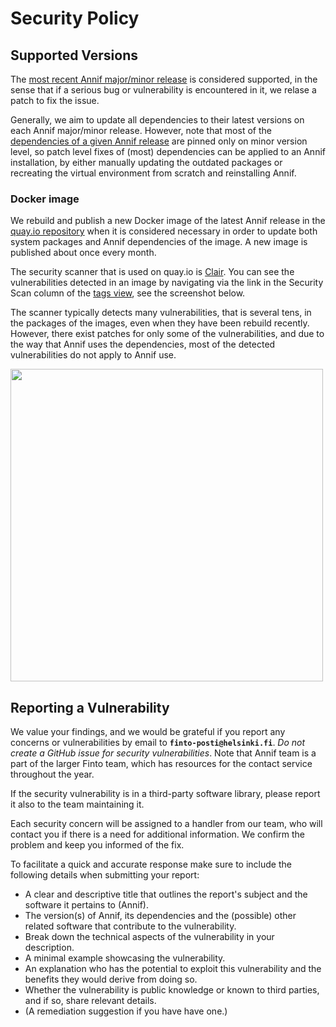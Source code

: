 # Security Policy

## Supported Versions

The [most recent Annif major/minor release](https://github.com/NatLibFi/Annif/releases)
is considered supported,
in the sense that if a serious bug or vulnerability is encountered in it,
we relase a patch to fix the issue.

Generally, we aim to update all dependencies to their latest versions on each Annif major/minor release.
However, note that most of the [dependencies of a given Annif release](https://github.com/NatLibFi/Annif/blob/main/pyproject.toml)
are pinned only on minor version level, so patch level fixes of (most) dependencies can be applied to an Annif installation,
by either manually updating the outdated packages or recreating the virtual environment from scratch and reinstalling Annif.

### Docker image
We rebuild and publish a new Docker image of the latest Annif release in the
[quay.io repository](https://quay.io/repository/natlibfi/annif?tab=info)
when it is considered necessary in order to update both system packages and Annif dependencies of the image.
A new image is published about once every month.

The security scanner that is used on quay.io is
[Clair](https://access.redhat.com/documentation/en-us/red_hat_quay/3/html/about_quay_io/clair-vulnerability-scanner).
You can see the vulnerabilities detected in an image by navigating via the link in the Security Scan column of the [tags view](https://quay.io/repository/natlibfi/annif?tab=tags),
see the screenshot below.

The scanner typically detects many vulnerabilities, that is several tens, in the packages of the images, even when they have been rebuild recently.
However, there exist patches for only some of the vulnerabilities,
and due to the way that Annif uses the dependencies, most of the detected vulnerabilities
do not apply to Annif use.

<img src="https://github.com/NatLibFi/Annif/assets/34240031/bab1316e-57fb-46a4-8ec0-94a414b26e2a" width="500">

## Reporting a Vulnerability

We value your findings, and we would be grateful if you report
any concerns or vulnerabilities by email to **`finto-posti@helsinki.fi`**.
_Do not create a GitHub issue for security vulnerabilities_.
Note that Annif team is a part of the larger Finto team,
which has resources for the contact service throughout the year.

If the security vulnerability is in a third-party software library,
please report it also to the team maintaining it.

Each security concern will be assigned to a handler from our team,
who will contact you if there is a need for additional information.
We confirm the problem and keep you informed of the fix.

To facilitate a quick and accurate response make sure to include the following details when submitting your report:

- A clear and descriptive title that outlines the report's subject and the software it pertains to (Annif).
- The version(s) of Annif, its dependencies and the (possible) other related software that contribute to the vulnerability.
- Break down the technical aspects of the vulnerability in your description.
- A minimal example showcasing the vulnerability.
- An explanation who has the potential to exploit this vulnerability and the benefits they would derive from doing so.
- Whether the vulnerability is public knowledge or known to third parties, and if so, share relevant details.
- (A remediation suggestion if you have have one.)
